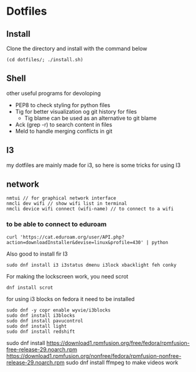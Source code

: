 # Dotfiles



## Install
Clone the directory and install with the command below
```
(cd dotfiles/; ./install.sh)
```

## Shell
other useful programs for devoloping

* PEP8 to check styling for python files
* Tig for better visualization og git history for files
  * Tig blame can be used as an alternative to git blame
* Ack (grep -r) to search content in files 
* Meld to handle merging conflicts in git

## I3
my dotfiles are mainly made for i3, so here is some tricks for using I3

## network

```
nmtui // for graphical network interface
nmcli dev wifi // show wifi list in terminal
nmcli device wifi connect (wifi-name) // to connect to a wifi
```
### to be able to connect to eduroam
```
curl 'https://cat.eduroam.org/user/API.php?action=downloadInstaller&devise=linux&profile=430' | python
```

Also good to install fir I3
```
sudo dnf install i3 i3status dmenu i3lock xbacklight feh conky
```

For making the lockscreen work, you need scrot
```
dnf install scrot
```

for using i3 blocks on fedora it need to be installed
```
sudo dnf -y copr enable wyvie/i3blocks
sudo dnf install i3blocks
sudo dnf install pavucontrol
sudo dnf install light
sudo dnf install redshift
```
sudo dnf install https://download1.rpmfusion.org/free/fedora/rpmfusion-free-release-29.noarch.rpm https://download1.rpmfusion.org/nonfree/fedora/rpmfusion-nonfree-release-29.noarch.rpm
sudo dnf install ffmpeg
to make videos work
